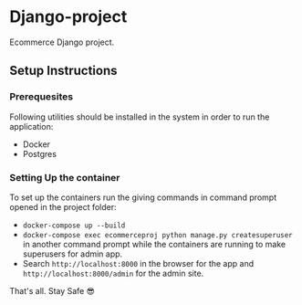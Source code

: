 # Django-project
Ecommerce Django project.
## Setup Instructions
### Prerequesites
Following utilities should be installed in the system in order to run the application:
- Docker
- Postgres

### Setting Up the container
To set up the containers run the giving commands in command prompt opened in the project folder:
- `docker-compose up --build`
- `docker-compose exec ecommerceproj python manage.py createsuperuser` in another command prompt while the containers are running to make superusers for admin app.
- Search `http://localhost:8000` in the browser for the app and `http://localhost:8000/admin` for the admin site.


That's all. Stay Safe :sunglasses: